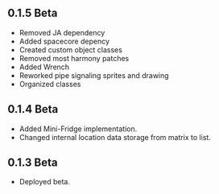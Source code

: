 ## 0.1.5 Beta
- Removed JA dependency
- Added spacecore depency
- Created custom object classes
- Removed most harmony patches
- Added Wrench
- Reworked pipe signaling sprites and drawing
- Organized classes

## 0.1.4 Beta
- Added Mini-Fridge implementation.
- Changed internal location data storage from matrix to list.

## 0.1.3 Beta
- Deployed beta.
